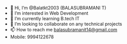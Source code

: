- 👋 Hi, I’m @Balatkt2003 (BALASUBRAMANI T)
- 👀 I’m interested in Web Development
- 🌱 I’m currently learning B.tech IT 
- 💞️ I’m looking to collaborate on any technical projects
- 📫 How to reach me balasubramanit14@gmail.com
- Mobile: 9994122678

<!---
Balatkt2003/Balatkt2003 is a ✨ special ✨ repository because its `README.md` (this file) appears on your GitHub profile.
You can click the Preview link to take a look at your changes.
--->
